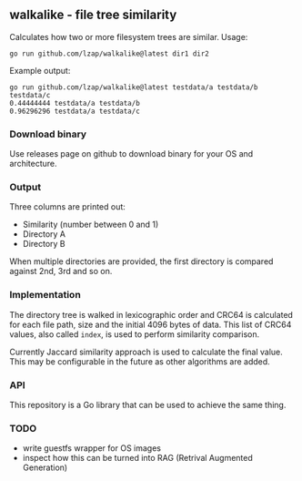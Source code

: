 ## walkalike - file tree similarity

Calculates how two or more filesystem trees are similar. Usage:

    go run github.com/lzap/walkalike@latest dir1 dir2

Example output:

```
go run github.com/lzap/walkalike@latest testdata/a testdata/b testdata/c
0.44444444 testdata/a testdata/b
0.96296296 testdata/a testdata/c
```

### Download binary

Use releases page on github to download binary for your OS and architecture.

### Output

Three columns are printed out:

* Similarity (number between 0 and 1)
* Directory A
* Directory B

When multiple directories are provided, the first directory is compared against 2nd, 3rd and so on.

### Implementation

The directory tree is walked in lexicographic order and CRC64 is calculated for each file path, size and the initial 4096 bytes of data. This list of CRC64 values, also called `index`, is used to perform similarity comparison.

Currently Jaccard similarity approach is used to calculate the final value. This may be configurable in the future as other algorithms are added.

### API

This repository is a Go library that can be used to achieve the same thing.

### TODO

* write guestfs wrapper for OS images
* inspect how this can be turned into RAG (Retrival Augmented Generation)
